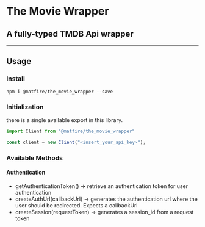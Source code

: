 # The Movie Wrapper

## A fully-typed TMDB Api wrapper

---

## Usage

### Install

`npm i @matfire/the_movie_wrapper --save`

### Initialization

there is a single available export in this library.

```js
import Client from "@matfire/the_movie_wrapper"

const client = new Client("<insert_your_api_key>");
```

### Available Methods

#### Authentication
- getAuthenticationToken() -> retrieve an authentication token for user authentication
- createAuthUrl(callbackUrl) -> generates the authentication url where the user should be redirected. Expects a callbackUrl
- createSession(requestToken) -> generates a session_id from a request token